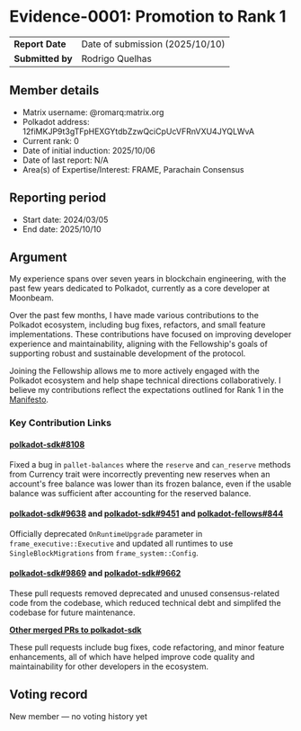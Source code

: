 # Evidence-0001: Promotion to Rank 1

|                 |                                                                                             |
| --------------- | ------------------------------------------------------------------------------------------- |
| **Report Date** | Date of submission (2025/10/10)                                                             |
| **Submitted by**| Rodrigo Quelhas                                                                             |


## Member details

- Matrix username: @romarq:matrix.org
- Polkadot address: 12fiMKJP9t3gTFpHEXGYtdbZzwQciCpUcVFRnVXU4JYQLWvA
- Current rank: 0
- Date of initial induction: 2025/10/06
- Date of last report: N/A
- Area(s) of Expertise/Interest: FRAME, Parachain Consensus

## Reporting period

- Start date: 2024/03/05  
- End date: 2025/10/10

## Argument

My experience spans over seven years in blockchain engineering, with the past few years dedicated to Polkadot, currently as a core developer at Moonbeam.

Over the past few months, I have made various contributions to the Polkadot ecosystem, including bug fixes, refactors, and small feature implementations. These contributions have focused on improving developer experience and maintainability, aligning with the Fellowship's goals of supporting robust and sustainable development of the protocol.

Joining the Fellowship allows me to more actively engaged with the Polkadot ecosystem and help shape technical directions collaboratively. I believe my contributions reflect the expectations outlined for Rank 1 in the [Manifesto](https://github.com/polkadot-fellows/manifesto/blob/main/manifesto.pdf).

### Key Contribution Links

#### [polkadot-sdk#8108](https://github.com/paritytech/polkadot-sdk/pull/9451)
Fixed a bug in `pallet-balances` where the `reserve` and `can_reserve` methods from Currency trait were incorrectly preventing new reserves when an account's free balance was lower than its frozen balance, even if the usable balance was sufficient after accounting for the reserved balance.

#### [polkadot-sdk#9638](https://github.com/paritytech/polkadot-sdk/pull/9638) and [polkadot-sdk#9451](https://github.com/paritytech/polkadot-sdk/pull/9451) and [polkadot-fellows#844](https://github.com/polkadot-fellows/runtimes/pull/844)

Officially deprecated `OnRuntimeUpgrade` parameter in `frame_executive::Executive` and updated all runtimes to use `SingleBlockMigrations` from `frame_system::Config`.

#### [polkadot-sdk#9869](https://github.com/paritytech/polkadot-sdk/pull/9869) and [polkadot-sdk#9662](https://github.com/paritytech/polkadot-sdk/pull/9662)

These pull requests removed deprecated and unused consensus-related code from the codebase, which reduced technical debt and simplifed the codebase for future maintenance.

[**Other merged PRs to polkadot-sdk**](https://github.com/paritytech/polkadot-sdk/pulls?q=is%3Apr+author%3ARomarQ+is%3Aclosed)  

These pull requests include bug fixes, code refactoring, and minor feature enhancements, all of which have helped improve code quality and maintainability for other developers in the ecosystem.

## Voting record

New member — no voting history yet